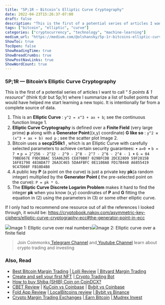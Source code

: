 ```yaml
---
title: "5P;1R — Bitcoin’s Elliptic Curve Cryptography"
date: 2022-04-23T15:26:37-07:00
draft: false
description: "This is the first of a potential series of articles I want to call “5 points & 1 resource” (think tl;dr but 5p;1r) where I summarize a…"
tags: ["bitcoin", "elliptic", "curve"]
categories: ["cryptocurrency", "technology", "machine-learning"]
medium_url: "https://medium.com/@olshansky/5p-1r-bitcoins-elliptic-curve-cryptography-196fc74a1bf1"
ShowToc: true
TocOpen: false
ShowReadingTime: true
ShowBreadCrumbs: true
ShowPostNavLinks: true
ShowWordCount: true
---
```


### 5P;1R — Bitcoin’s Elliptic Curve Cryptography

This is the first of a potential series of articles I want to call “ _5 points & 1 resource_” (think tl;dr but 5p;1r) where I summarize a list of bullet points that would have helped me start learning a new topic. It is intentionally far from a complete source of data.

1.  This is an **Elliptic Curve** : `y^2 = x^3 + ax + b`; see the continuous function Image 1.
2.  **Elliptic Curve Cryptography** is defined over a **Finite Field** (very large prime) **p** along with a **Generator Point**((x,y) coordinate) **G like so** : `y^2 ≡ (x^3 + ax + b) mod p` ; see the scatter plot Image 2.
3.  Bitcoin uses a **secp256k1** , which is an Elliptic Curve with carefully selected parameters to achieve certain security guarantees:
    • `a=0
`• `b = 7
`• `p = 2^256 - 2^32 - 2^9 - 2^8 - 2^7 - 2^6 - 2^4 - 1
`• `G = 04 79BE667E F9DCBBAC 55A06295 CE870B07 029BFCDB 2DCE28D9 59F2815B 16F81798 483ADA77 26A3C465 5DA4FBFC 0E1108A8 FD17B448 A6855419 9C47D08F FB10D4B8`
4.  A public key **P** (a point on the curve) is just a private key **pk**(a random integer) multiplied by the **Generator Point (** the pre-selected point on the curve): `P = pk * G.`
5.  The **Elliptic Curve Discrete Logarim Problem** makes it hard to find the integer **pk** when you know (x,y) coordinates of **P** and **G** fitting the equation in (2) using the parameters in (3) or some other elliptic curve.

If I only had to recommend one resource out of all the references I looked through, it would be: <https://cryptobook.nakov.com/asymmetric-key-ciphers/elliptic-curve-cryptography-ecc#the-generator-point-in-ecc>

![](/images/posts/2022-04-23-5p1r-bitcoins-elliptic-curve-cryptography-image-01.png)Image 1: Elliptic curve over real numbers![](/images/posts/2022-04-23-5p1r-bitcoins-elliptic-curve-cryptography-image-02.png)Image 2: Elliptic curve over a finite field

> Join Coinmonks[ Telegram Channel](https://t.me/coincodecap) and[ Youtube Channel](https://www.youtube.com/c/coinmonks/videos) learn about crypto trading and investing

### Also, Read

- [Best Bitcoin Margin Trading](https://medium.com/coinmonks/bitcoin-margin-trading-exchange-bcbfcbf7b8e3) |[ Lolli Review](https://medium.com/coinmonks/lolli-review-e6ddc7895ad8) |[ Bityard Margin Trading](https://coincodecap.com/bityard-margin-trading)
- [Create and sell your first NFT](https://coincodecap.com/create-nft) |[ Crypto Trading Bot](https://coincodecap.com/best-crypto-trading-bots)
- [How to buy Shiba (SHIB) Coin on CoinDCX?](https://coincodecap.com/buy-shiba-coindcx)
- [CBET Review](https://coincodecap.com/cbet-casino-review) | [KuCoin vs Coinbase](https://coincodecap.com/kucoin-vs-coinbase) | [Bybit vs Coinbase](https://coincodecap.com/bybit-vs-coinbase)
- [Fold App Review](https://coincodecap.com/fold-app-review) |[ LocalBitcoins review](https://medium.com/coinmonks/localbitcoins-review-6cc001c6ed56) |[ Bybit vs Binance](https://coincodecap.com/bybit-binance-moonxbt)
- [Crypto Margin Trading Exchanges](https://medium.com/coinmonks/crypto-margin-trading-exchanges-428b1f7ad108) |[ Earn Bitcoin](https://medium.com/coinmonks/earn-bitcoin-6e8bd3c592d9) |[ Mudrex Invest](https://coincodecap.com/mudrex-invest-review-the-best-way-to-invest-in-crypto)
